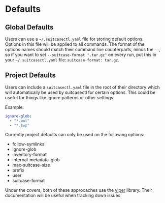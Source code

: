 # Defaults

## Global Defaults

Users can use a `~/.suitcasectl.yaml` file for storing default options. Options
in this file will be applied to all commands. The format of the options names
should match their command line counterparts, minus the `--`, so if you want to
set `--suitcase-format ".tar.gz"` on every run, put this in your
`~/.suitcasectl.yaml` file: `suitcase-format: tar.gz`.

## Project Defaults

Users can include a `suitcasectl.yaml` file in the root of their
directory which will automatically be used by suitcasectl for certain options.
This could be useful for things like ignore patterns or other settings.

Example:

```yaml
ignore-glob:
  - "*.out"
  - "*.swp"
```

Currently project defaults can only be used on the following options:

* follow-symlinks
* ignore-glob
* inventory-format
* internal-metadata-glob
* max-suitcase-size
* prefix
* user
* suitcase-format

Under the covers, both of these approcaches use the
[viper](https://github.com/spf13/viper) library. Their documentation will be
useful when tracking down issues.
